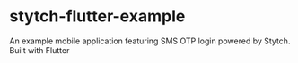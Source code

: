 # stytch-flutter-example
An example mobile application featuring SMS OTP login powered by Stytch. Built with Flutter
